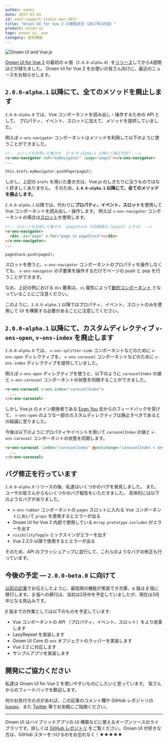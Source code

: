 ```yaml
---
author: naoki
date: 2017-03-01
id: vue2-support-status-mar-2017
title: "Onsen UI for Vue 2 の開発状況（2017年3月版）"
product: onsen-ui
tags: onsen ui, vue
category: 技術情報
---
```


![Onsen UI and Vue.js](https://onsen.io/blog/content/images/2016/Aug/onsen_vue.png)

[Onsen UI for Vue 2](https://ja.onsen.io/vue/) の最初の α 版（`2.0.0-alpha.0`）を[リリース](/blog/vuejs-2-binding-alpha-version-is-here/)してから4週間ほどが経ちました。
Onsen UI for Vue 2 をお使いの皆さん向けに、最近のニュースをお知らせします。

## `2.0.0-alpha.1` 以降にて、全てのメソッドを廃止します

`2.0.0-alpha.0` では、Vue コンポーネントを読み出し・操作するための API として、
プロパティ、イベント、スロットに加えて、メソッドを提供していました。

例えば `v-ons-navigator` コンポーネントはメソッドを利用して以下のように使うことができました。

<!-- more -->

```html
<!-- メソッドを利用した書き方 （2.0.0-alpha.1 以降にて廃止予定） -->
<v-ons-navigator ref="myNavigator" :page="page1"></v-ons-navigator>
...

this.$refs.myNavigator.pushPage(page2);
```

しかし、上記の `$refs` を用いた書き方は、Vue.js のしきたりに沿うものではなく好ましくありません。
そのため、**`2.0.0-alpha.1` 以降にて、全てのメソッドを廃止します。**

`2.0.0-alpha.1` 以降では、代わりに**プロパティ、イベント、スロット**を使用して Vue コンポーネントを読み出し・操作します。
例えば `v-ons-navigator` コンポーネントの場合は[スロット](https://jp.vuejs.org/v2/guide/components.html#スロットによるコンテンツ配信)を使用します。

```html
<!-- スロットを利用した書き方 （pageStack の初期値は [page1] とする） -->
<v-ons-navigator>
  <div :is="page" v-for="page in pageStack"></div>
</v-ons-navigator>
...

pageStack.push(page2);
```

スロットを使うと、`v-ons-navigator` コンポーネントのプロパティを操作しなくても、
`v-ons-navigator` の子要素を操作するだけでページの push と pop を行うことができます。

なお、上記の例における `div` 要素は、`is` 属性によって[動的コンポーネント](https://jp.vuejs.org/v2/guide/components.html#動的コンポーネント) となっていることにご注意ください。

このように、`2.0.0-alpha.1` 以降ではプロパティ、イベント、スロットのみを使用して UI を構築する必要があることに注意してください。

## `2.0.0-alpha.1` 以降にて、カスタムディレクティブ `v-ons-open`, `v-ons-index` を廃止します

`2.0.0-alpha.0` では、
`v-ons-splitter-side` コンポーネントなどのために `v-ons-open` ディレクティブを、
`v-ons-carousel` コンポーネントなどのために `v-ons-index` ディレクティブを提供していました。

例えば `v-ons-open` ディレクティブを使うと、以下のように `carouselIndex` の値と `v-ons-carousel` コンポーネントの状態を同期することができました。

```html
<v-ons-carousel v-ons-index="carouselIndex">
  ...
</v-ons-carousel>
```

しかし Vue.js のメイン開発者である [Evan You](https://github.com/yyx990803) 氏からのフィードバックを受けて、
`v-ons-open` のような一部のカスタムディレクティブは廃止すべきであるとの結論に至りました。

今後は以下のようにプロパティやイベントを用いて `carouselIndex` の値と `v-ons-carousel` コンポーネントの状態を同期します。

```html
<v-ons-carousel :index="carouselIndex" @postchange="carouselIndex = $event.activeIndex">
  ...
</v-ons-carousel>
```

## バグ修正を行っています

`2.0.0-alpha.0` リリースの後、私達はいくつかのバグを発見しました。
また、ユーザの皆さんからもいくつかのバグ報告をいただきました。
具体的には以下のようなバグがありました。

- `v-ons-tabbar` コンポーネントの `pages` スロットに入れる Vue コンポーネントにおいて `props` を使用するとエラーが出る
- Onsen UI for Vue 2 内部で使用している `Array.prototype.includes` がエラーを出す
- `visibilityToggle` ミックスインがエラーを出す
- Vue 2.2.0 以降で使用するとエラーが出る

そのため、API のブラッシュアップに並行して、これらのようなバグの修正も行っています。

## 今後の予定 — `2.0.0-beta.0` に向けて

[以前の記事](/blog/vue2-support-status-jan-2017/)でお伝えしたように、最低限の機能が実装でき次第、α 版は β 版に移行します。
β 版への移行は、当初は2月中を予定していましたが、現在は3月中となる見込みです。

β 版までの作業としては以下のものを予定しています:

- Vue コンポーネントの API （プロパティ、イベント、スロット）をより改善します
- LazyRepeat を実装します
- Onsen UI Core の `ons` オブジェクトのラッパーを実装します
- Vue 2.2 に対応します
- サンプルアプリを実装します

## 開発にご協力ください

私達は Onsen UI for Vue 2 を使いやすいものにしたいと思っています。
皆さんからのフィードバックを歓迎します。

何かお気付きの点があれば、この記事のコメント欄や GitHub レポジトリの [Issues](https://github.com/OnsenUI/OnsenUI/issues)、また [Twitter](https://twitter.com/Onsen_UI) 等でお気軽にご指摘ください。

---

Onsen UI はハイブリッドアプリの UI 構築などに使えるオープンソースのライブラリです。詳しくは [GitHub レポジトリ](https://github.com/OnsenUI/OnsenUI "GitHub レポジトリ") をご覧ください。Onsen UI が好きな方は、GitHub スターをつけるのをお忘れなく！★★★★★
